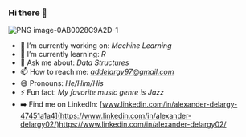 ### Hi there 👋
![PNG image-0AB0028C9A2D-1](https://user-images.githubusercontent.com/59781025/132398381-d5908a4b-43e4-4052-935a-13b3469aeffb.png)



- 🔭 I’m currently working on: *Machine Learning*
- 🌱 I’m currently learning: *R*
- 💬 Ask me about: *Data Structures*
- 📫 How to reach me: *addelargy97@gmail.com*
- 😄 Pronouns: *He/Him/His*
- ⚡ Fun fact: *My favorite music genre is Jazz*
- ➡️ Find me on LinkedIn: [www.linkedin.com/in/alexander-delargy-47451a1a4](https://www.linkedin.com/in/alexander-delargy02/)https://www.linkedin.com/in/alexander-delargy02/


